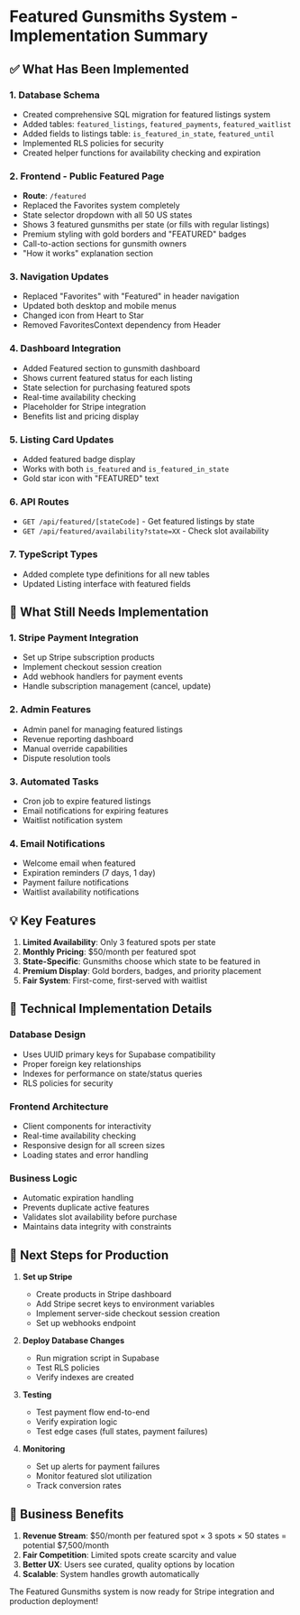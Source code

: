 # Featured Gunsmiths System - Implementation Summary

## ✅ What Has Been Implemented

### 1. Database Schema
- Created comprehensive SQL migration for featured listings system
- Added tables: `featured_listings`, `featured_payments`, `featured_waitlist`
- Added fields to listings table: `is_featured_in_state`, `featured_until`
- Implemented RLS policies for security
- Created helper functions for availability checking and expiration

### 2. Frontend - Public Featured Page
- **Route**: `/featured`
- Replaced the Favorites system completely
- State selector dropdown with all 50 US states
- Shows 3 featured gunsmiths per state (or fills with regular listings)
- Premium styling with gold borders and "FEATURED" badges
- Call-to-action sections for gunsmith owners
- "How it works" explanation section

### 3. Navigation Updates
- Replaced "Favorites" with "Featured" in header navigation
- Updated both desktop and mobile menus
- Changed icon from Heart to Star
- Removed FavoritesContext dependency from Header

### 4. Dashboard Integration
- Added Featured section to gunsmith dashboard
- Shows current featured status for each listing
- State selection for purchasing featured spots
- Real-time availability checking
- Placeholder for Stripe integration
- Benefits list and pricing display

### 5. Listing Card Updates
- Added featured badge display
- Works with both `is_featured` and `is_featured_in_state`
- Gold star icon with "FEATURED" text

### 6. API Routes
- `GET /api/featured/[stateCode]` - Get featured listings by state
- `GET /api/featured/availability?state=XX` - Check slot availability

### 7. TypeScript Types
- Added complete type definitions for all new tables
- Updated Listing interface with featured fields

## 🚧 What Still Needs Implementation

### 1. Stripe Payment Integration
- Set up Stripe subscription products
- Implement checkout session creation
- Add webhook handlers for payment events
- Handle subscription management (cancel, update)

### 2. Admin Features
- Admin panel for managing featured listings
- Revenue reporting dashboard
- Manual override capabilities
- Dispute resolution tools

### 3. Automated Tasks
- Cron job to expire featured listings
- Email notifications for expiring features
- Waitlist notification system

### 4. Email Notifications
- Welcome email when featured
- Expiration reminders (7 days, 1 day)
- Payment failure notifications
- Waitlist availability notifications

## 💡 Key Features

1. **Limited Availability**: Only 3 featured spots per state
2. **Monthly Pricing**: $50/month per featured spot
3. **State-Specific**: Gunsmiths choose which state to be featured in
4. **Premium Display**: Gold borders, badges, and priority placement
5. **Fair System**: First-come, first-served with waitlist

## 🔧 Technical Implementation Details

### Database Design
- Uses UUID primary keys for Supabase compatibility
- Proper foreign key relationships
- Indexes for performance on state/status queries
- RLS policies for security

### Frontend Architecture
- Client components for interactivity
- Real-time availability checking
- Responsive design for all screen sizes
- Loading states and error handling

### Business Logic
- Automatic expiration handling
- Prevents duplicate active features
- Validates slot availability before purchase
- Maintains data integrity with constraints

## 📝 Next Steps for Production

1. **Set up Stripe**
   - Create products in Stripe dashboard
   - Add Stripe secret keys to environment variables
   - Implement server-side checkout session creation
   - Set up webhooks endpoint

2. **Deploy Database Changes**
   - Run migration script in Supabase
   - Test RLS policies
   - Verify indexes are created

3. **Testing**
   - Test payment flow end-to-end
   - Verify expiration logic
   - Test edge cases (full states, payment failures)

4. **Monitoring**
   - Set up alerts for payment failures
   - Monitor featured slot utilization
   - Track conversion rates

## 🎯 Business Benefits

1. **Revenue Stream**: $50/month per featured spot × 3 spots × 50 states = potential $7,500/month
2. **Fair Competition**: Limited spots create scarcity and value
3. **Better UX**: Users see curated, quality options by location
4. **Scalable**: System handles growth automatically

The Featured Gunsmiths system is now ready for Stripe integration and production deployment!
